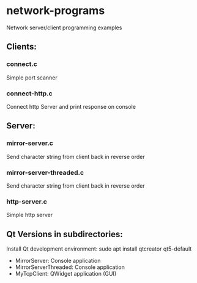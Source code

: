 # network-programs
Network server/client programming examples

## Clients:

### connect.c
Simple port scanner

### connect-http.c
Connect http Server and print response on console

## Server:

### mirror-server.c
Send character string from client back in reverse order

### mirror-server-threaded.c
Send character string from client back in reverse order

### http-server.c
Simple http server 

## Qt Versions in subdirectories:
Install Qt development environment:
sudo apt install qtcreator qt5-default

- MirrorServer: Console application
- MirrorServerThreaded: Console application
- MyTcpClient: QWidget application (GUI)

